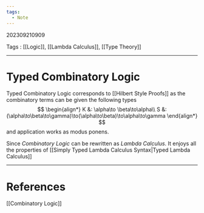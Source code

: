 ```yaml
---
tags:
  - Note
---
```

202309210909

Tags : [[Logic]], [[Lambda Calculus]], [[Type Theory]]

---
# Typed Combinatory Logic

Typed Combinatory Logic corresponds to [[Hilbert Style Proofs]] as the combinatory terms can be given the following types
$$
\begin{align*}
K &: \alpha\to \beta\to\alpha\\
S &: (\alpha\to\beta\to\gamma)\to(\alpha\to\beta)\to\alpha\to\gamma
\end{align*}
$$
and application works as modus ponens.

Since *Combinatory Logic* can be rewritten as *Lambda Calculus*. It enjoys all the properties of [[Simply Typed Lambda Calculus Syntax|Typed Lambda Calculus]]

---
# References
[[Combinatory Logic]]